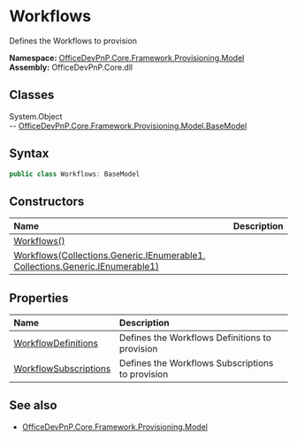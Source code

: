 # Workflows
Defines the Workflows to provision  

**Namespace:** [OfficeDevPnP.Core.Framework.Provisioning.Model](OfficeDevPnP.Core.Framework.Provisioning.Model.md)  
**Assembly:** OfficeDevPnP.Core.dll  
## Classes
System.Object  
-- [OfficeDevPnP.Core.Framework.Provisioning.Model.BaseModel](OfficeDevPnP.Core.Framework.Provisioning.Model.BaseModel.md)
## Syntax
```C#
public class Workflows: BaseModel
```
## Constructors
|**Name**|**Description**|
|:-----|:-----|
| [Workflows()](Workflowsconstructor1details.md) | 
| [Workflows(Collections.Generic.IEnumerable1<WorkflowDefinition>, Collections.Generic.IEnumerable1<WorkflowSubscription>)](Workflowsconstructor1details.md) | 
## Properties
|**Name**|**Description**|
|:-----|:-----|
| [WorkflowDefinitions](Workflows.WorkflowDefinitions.md) | Defines the Workflows Definitions to provision
| [WorkflowSubscriptions](Workflows.WorkflowSubscriptions.md) | Defines the Workflows Subscriptions to provision
## See also
- [OfficeDevPnP.Core.Framework.Provisioning.Model](OfficeDevPnP.Core.Framework.Provisioning.Model.md)
